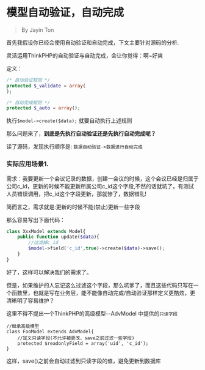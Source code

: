 模型自动验证，自动完成
===
> By Jayin Ton

首先我假设你已经会使用自动验证和自动完成，下文主要针对源码的分析.

灵活运用ThinkPHP的自动验证与自动完成，会让你觉得：啊~好爽

定义：
```php
/* 自动验证规则 */
protected $_validate = array(
);

/* 自动完成规则 */
protected $_auto = array();
```

执行`$model->create($data);` 就要自动执行上述规则

那么问题来了，**到底是先执行自动验证还是先执行自动完成呢？**

读了源码，发现执行顺序是:
`数据自动验证->数据进行自动完成`

### 实际应用场景1.
需求：我要更新一个会议记录的数据，创建一会议的时候，这个会议已经是归属于公司c_id，更新的时候不能更新所属公司c_id这个字段,不然的话就坑了，有测试人员错误调用，把c_id这个字段更新，那就惨了，数据错乱!

简而言之，需求就是:更新的时候不能(禁止)更新一些字段 

那么容易写出下面代码：
```php
class XxxModel extends Model{
    public function update($data){
        //过滤掉c_id
        $model->field('c_id',true)->create($data)->save();
    }
}
```

好了，这样可以解决我们的需求了。

但是，如果维护的人忘记这么过滤这个字段，那么坑爹了，而且这些代码只写在一个函数里，也就是写在业务层，能不能像自动完成/自动验证那样定义更酷炫，更清晰明了容易维护？

这里不得不提出一个ThinkPHP的高级模型--AdvModel 中提供的`只读字段`

```
//继承高级模型
class FooModel extends AdvModel{
    //定义只读字段(不允许被更改，save之前过滤一些字段)
    protected $readonlyField = array('uid', 'c_id');
}

```

这样，save()之前会自动过滤到只读字段的值，避免更新到数据库
